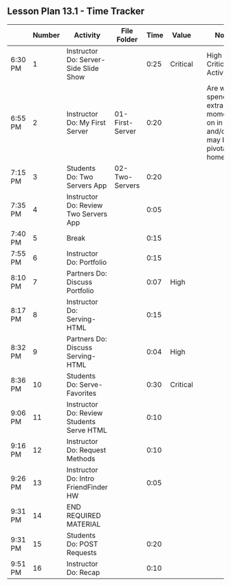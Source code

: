 ## Lesson Plan 13.1 - Time Tracker

|         | Number | Activity                                  | File Folder     | Time | Value    |     | Notes                                                                           |
| ------- | ------ | ----------------------------------------- | --------------- | ---- | -------- | --- | ------------------------------------------------------------------------------- |
| 6:30 PM | 1      | Instructor Do: Server-Side Slide Show     |                 | 0:25 | Critical |     | High or Critical Activities:                                                    |
| 6:55 PM | 2      | Instructor Do: My First Server            | 01-First-Server | 0:20 |          |     | Are worth spending extra moments on in class and/or may be pivotal to homework. |
| 7:15 PM | 3      | Students Do: Two Servers App              | 02-Two-Servers  | 0:20 |          |     |                                                                                 |
| 7:35 PM | 4      | Instructor Do: Review Two Servers App     |                 | 0:05 |          |     |                                                                                 |
| 7:40 PM | 5      | Break                                     |                 | 0:15 |          |     |                                                                                 |
| 7:55 PM | 6      | Instructor Do: Portfolio                  |                 | 0:15 |          |     |                                                                                 |
| 8:10 PM | 7      | Partners Do: Discuss Portfolio            |                 | 0:07 | High     |     |                                                                                 |
| 8:17 PM | 8      | Instructor Do: Serving-HTML               |                 | 0:15 |          |     |                                                                                 |
| 8:32 PM | 9      | Partners Do: Discuss Serving-HTML         |                 | 0:04 | High     |     |                                                                                 |
| 8:36 PM | 10     | Students Do: Serve-Favorites              |                 | 0:30 | Critical |     |                                                                                 |
| 9:06 PM | 11     | Instructor Do: Review Students Serve HTML |                 | 0:10 |          |     |                                                                                 |
| 9:16 PM | 12     | Instructor Do: Request Methods            |                 | 0:10 |          |     |                                                                                 |
| 9:26 PM | 13     | Instructor Do: Intro FriendFinder HW      |                 | 0:05 |          |     |                                                                                 |
| 9:31 PM | 14     | END REQUIRED MATERIAL                     |                 |      |          |     |                                                                                 |
| 9:31 PM | 15     | Students Do: POST Requests                |                 | 0:20 |          |     |                                                                                 |
| 9:51 PM | 16     | Instructor Do: Recap                      |                 | 0:10 |          |     |                                                                                 |
